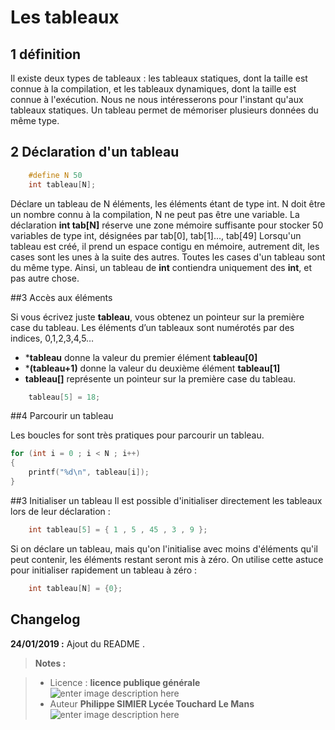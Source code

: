 ﻿# Les tableaux

## 1 définition

Il existe deux types de tableaux : les tableaux statiques, dont la taille est connue à la compilation, et les tableaux dynamiques, dont la taille est connue à l'exécution. Nous ne nous intéresserons pour l'instant qu'aux tableaux statiques.
Un tableau permet de mémoriser plusieurs données du même type.
 
## 2 Déclaration d'un tableau

```c
    #define N 50
    int tableau[N];
```
Déclare un tableau de N éléments, les éléments étant de type int. N doit être un nombre connu à la compilation, N ne peut pas être une variable.  La déclaration 
**int tab[N]** réserve une zone mémoire suffisante pour stocker 50 variables de type int, désignées par tab[0], tab[1]..., tab[49]
Lorsqu'un tableau est créé, il prend un espace contigu en mémoire, autrement dit, les cases sont les unes à la suite des autres. Toutes les cases d'un tableau sont du même type. Ainsi, un tableau de **int** contiendra uniquement des **int**, et pas autre chose.

##3 Accès aux éléments

Si vous écrivez juste **tableau**, vous obtenez un pointeur sur la première case du tableau. Les éléments d’un tableaux sont numérotés par des indices, 0,1,2,3,4,5…

 - ***tableau** donne la valeur du premier élément **tableau[0]**
 - ***(tableau+1)** donne la valeur du deuxième élément **tableau[1]**
 - **tableau[]** représente un pointeur sur la première case du tableau.

```c
    tableau[5] = 18;
```

##4 Parcourir un tableau

Les boucles for sont très pratiques pour parcourir un tableau.
```c
for (int i = 0 ; i < N ; i++)
{
    printf("%d\n", tableau[i]);
}
```
##3 Initialiser un tableau
Il est possible d'initialiser directement les tableaux lors de leur déclaration :
```c
    int tableau[5] = { 1 , 5 , 45 , 3 , 9 };
```
Si on déclare un tableau, mais qu'on l'initialise avec moins d'éléments qu'il peut contenir, les éléments restant seront mis à zéro. On utilise cette astuce pour initialiser rapidement un tableau à zéro :

```c
    int tableau[N] = {0};
```


## Changelog

 **24/01/2019 :** Ajout du README . 
 
 
> **Notes :**


> - Licence : **licence publique générale** ![enter image description here](https://img.shields.io/badge/licence-GPL-green.svg)
> - Auteur **Philippe SIMIER Lycée Touchard Le Mans**
>  ![enter image description here](https://img.shields.io/badge/built-passing-green.svg)
<!-- TOOLBOX 

Génération des badges : https://shields.io/
Génération de ce fichier : https://stackedit.io/editor#



